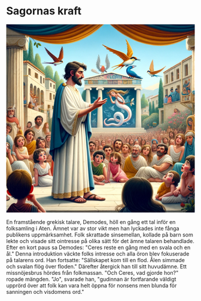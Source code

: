 # Sagornas kraft

<img src="13.png" width="512" alt="En illustration i Jenny Nyströms stil som skildrar berättelsen 'Sagornas kraft' i antikens Grekland. I förgrunden står talaren Demodes, klädd i en traditionell grekisk dräkt och med en berättarpose, framför en folksamling i Aten. Publiken visar olika reaktioner: en del är uttråkade, andra skrattar, och några leker med barn. I bakgrunden framträder en fantasifull avbildning av gudinnan Ceres tillsammans med en svala och en ål. Scenen är placerad på ett öppet torg i Aten, med klassisk grekisk arkitektur och en livfull, sagolik atmosfär.">

En framstående grekisk talare, Demodes, höll en gång ett tal inför en folksamling i Aten. Ämnet var av stor vikt men han lyckades inte fånga publikens uppmärksamhet. Folk skrattade sinsemellan, kollade på barn som lekte och visade sitt ointresse på olika sätt för det ämne talaren behandlade. Efter en kort paus sa Demodes: "Ceres reste en gång med en svala och en ål." Denna introduktion väckte folks intresse och alla öron blev fokuserade på talarens ord. Han fortsatte: "Sällskapet kom till en flod. Ålen simmade och svalan flög över floden." Därefter återgick han till sitt huvudämne. Ett missnöjesbrus hördes från folkmassan. "Och Ceres, vad gjorde hon?" ropade mängden. "Jo", svarade han, "gudinnan är fortfarande väldigt upprörd över att folk kan vara helt öppna för nonsens men blunda för sanningen och visdomens ord."

